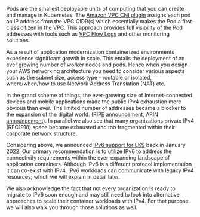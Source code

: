 Pods are the smallest deployable units of computing that you can create and manage in Kubernetes. The [Amazon VPC CNI plugin](https://github.com/aws/amazon-vpc-cni-k8s/blob/master/docs/cni-proposal.md#proposal-cni-plugin-for-kubernetes-networking-over-aws-vpc) assigns each pod an IP address from the VPC CIDR(s) which essentially makes the Pod a first-class citizen in the VPC. This approach provides full visibility of the Pod addresses with tools such as [VPC Flow Logs](https://docs.aws.amazon.com/vpc/latest/userguide/flow-logs.html) and other monitoring solutions.

As a result of application modernization containerized environments experience significant growth in scale. This entails the deployment of an ever growing number of worker nodes and pods. Hence when you design your AWS networking architecture you need to consider various aspects such as the subnet size, access type - routable or isolated, where/when/how to use Network Address Translation (NAT) etc. 

In the grand scheme of things, the ever-growing size of Internet-connected devices and mobile applications made the public IPv4 exhaustion more obvious than ever. The limited number of addresses became a blocker to the expansion of the digital world. ([RIPE announcement](https://www.ripe.net/publications/news/about-ripe-ncc-and-ripe/the-ripe-ncc-has-run-out-of-ipv4-addresses), [ARIN announcement](https://www.arin.net/vault/announcements/20150924/)). In parallel we also see that many organizations private IPv4 (RFC1918) space become exhausted and too fragmented within their corporate network structure. 

Considering above, we announced [IPv6 support for EKS](https://aws.amazon.com/blogs/containers/amazon-eks-launches-ipv6-support/) back in January 2022. Our primary recommendation is to utilize IPv6 to address the connectivity requirements within the ever-expanding landscape of application containers. Although IPv6 is a different protocol implementation it can co-exist with IPv4. IPv6 workloads can communicate with legacy IPv4 resources; which we will explain in detail later.

We also acknowledge the fact that not every organization is ready to migrate to IPv6 soon enough and may still need to look into alternative approaches to scale their container workloads with IPv4. For that purpose we will also walk you through those solutions as well.
